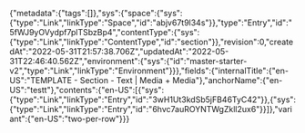 {"metadata":{"tags":[]},"sys":{"space":{"sys":{"type":"Link","linkType":"Space","id":"abjv67t9l34s"}},"type":"Entry","id":"5fWJ9yOVydpf7plTSbzBp4","contentType":{"sys":{"type":"Link","linkType":"ContentType","id":"section"}},"revision":0,"createdAt":"2022-05-31T21:57:38.706Z","updatedAt":"2022-05-31T22:46:40.562Z","environment":{"sys":{"id":"master-starter-v2","type":"Link","linkType":"Environment"}}},"fields":{"internalTitle":{"en-US":"TEMPLATE - Section -  Text | Media + Media"},"anchorName":{"en-US":"testt"},"contents":{"en-US":[{"sys":{"type":"Link","linkType":"Entry","id":"3wH1Ut3kdSb5jFB46TyC42"}},{"sys":{"type":"Link","linkType":"Entry","id":"6hvc7auROYNTWgZkll2ux6"}}]},"variant":{"en-US":"two-per-row"}}}